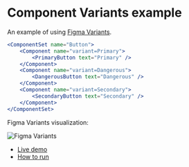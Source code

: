 # Component Variants example

An example of using [Figma Variants](https://help.figma.com/hc/en-us/articles/360055471353-Prepare-for-Variants).

```jsx
<ComponentSet name="Button">
    <Component name="variant=Primary">
        <PrimaryButton text="Primary" />
    </Component>
    <Component name="variant=Dangerous">
        <DangerousButton text="Dangerous" />
    </Component>
    <Component name="variant=Secondary">
        <SecondaryButton text="Secondary" />
    </Component>
</ComponentSet>
```

Figma Variants visualization:

![Figma Variants](https://user-images.githubusercontent.com/1270648/97575909-7e858800-19fe-11eb-8f44-7d85b0721165.png)

* [Live demo](https://www.figma.com/community/file/903625837057389198/Component-Variants-%2F-react-figma) 
* [How to run](../../contributing.md#running-examples)

